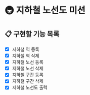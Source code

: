 # 🚇 지하철 노선도 미션

## 📋 구현할 기능 목록

- [x] 지하철 역 등록
- [x] 지하철 역 삭제
- [x] 지하철 노선 등록
- [x] 지하철 노선 삭제
- [x] 지하철 구간 등록
- [x] 지하철 구간 삭제
- [x] 지하철 노선도 출력
